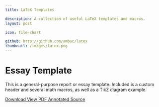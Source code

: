 ```yaml
---
title: LaTeX Templates

description: A collection of useful LaTeX templates and macros.
layout: post

icon: file-chart

github: http://github.com/ambuc/latex
thumbnail: /images/latex.png
---
```


# Essay Template
This is a general-purpose report or essay template. Included is a custom header and several math macros, as well as a TikZ diagram example.

<a class="btn btn-primary" href="https://github.com/ambuc/latex/blob/gh-pages/essay.tex">
  <i class="mdi mdi-download"></i>
  Download
</a>
<a class="btn btn-primary-outline" href="https://github.com/ambuc/latex/blob/gh-pages/essay.pdf">
  <i class="mdi mdi-file-pdf-box"></i>
  View PDF
</a>
<a class="btn btn-primary-outline" href="http://jbuckland.com/latex/docs/essay-literate.html">
  <i class="mdi mdi-code-tags"></i>
  Annotated Source
</a>
